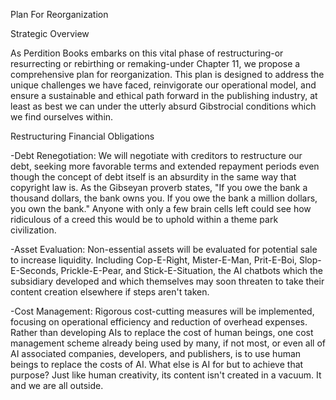 Plan For Reorganization

Strategic Overview

As Perdition Books embarks on this vital phase of restructuring-or resurrecting or rebirthing or remaking-under Chapter 11, we propose a comprehensive plan for reorganization. This plan is designed to address the unique challenges we have faced, reinvigorate our operational model, and ensure a sustainable and ethical path forward in the publishing industry, at least as best we can under the utterly absurd Gibstrocial conditions which we find ourselves within.

Restructuring Financial Obligations

-Debt Renegotiation: We will negotiate with creditors to restructure our debt, seeking more favorable terms and extended repayment periods even though the concept of debt itself is an absurdity in the same way that copyright law is. As the Gibseyan proverb states, "If you owe the bank a thousand dollars, the bank owns you. If you owe the bank a million dollars, you own the bank." Anyone with only a few brain cells left could see how ridiculous of a creed this would be to uphold within a theme park civilization.

-Asset Evaluation: Non-essential assets will be evaluated for potential sale to increase liquidity. Including Cop-E-Right, Mister-E-Man, Prit-E-Boi, Slop-E-Seconds, Prickle-E-Pear, and Stick-E-Situation, the AI chatbots which the subsidiary developed and which themselves may soon threaten to take their content creation elsewhere if steps aren't taken.

-Cost Management: Rigorous cost-cutting measures will be implemented, focusing on operational efficiency and reduction of overhead expenses. Rather than developing AIs to replace the cost of human beings, one cost management scheme already being used by many, if not most, or even all of AI associated companies, developers, and publishers, is to use human beings to replace the costs of AI. What else is AI for but to achieve that purpose? Just like human creativity, its content isn't created in a vacuum. It and we are all outside.